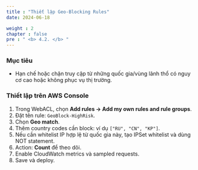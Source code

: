 ```yaml
---
title : "Thiết lập Geo-Blocking Rules"
date: 2024-06-18

weight : 2
chapter : false
pre : " <b> 4.2. </b> "
---
```



### Mục tiêu
- Hạn chế hoặc chặn truy cập từ những quốc gia/vùng lãnh thổ có nguy cơ cao hoặc không phục vụ thị trường.

### Thiết lập trên AWS Console
1. Trong WebACL, chọn **Add rules → Add my own rules and rule groups**.
2. Đặt tên rule: `GeoBlock-HighRisk`.
3. Chọn **Geo match**.
4. Thêm country codes cần block: ví dụ `["RU", "CN", "KP"]`.
5. Nếu cần whitelist IP hợp lệ từ quốc gia này, tạo IPSet whitelist và dùng NOT statement.
6. Action: **Count** để theo dõi.
7. Enable CloudWatch metrics và sampled requests.
8. Save và deploy.